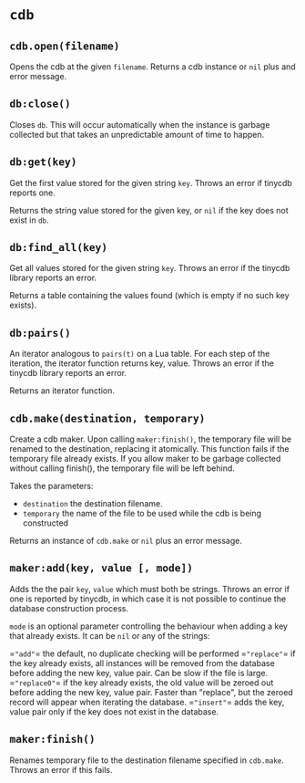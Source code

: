 # `cdb`

## `cdb.open(filename)`
Opens the cdb at the given `filename`.
Returns a cdb instance or `nil` plus and error message.

## `db:close()`
Closes `db`. This will occur automatically when the instance is garbage
collected but that takes an unpredictable amount of time to happen.

## `db:get(key)`
Get the first value stored for the given string `key`. Throws an error if
tinycdb reports one.

Returns the string value stored for the given key, or `nil` if the key does not
exist in `db`.

## `db:find_all(key)`
Get all values stored for the given string `key`. Throws an error if the
tinycdb library reports an error.

Returns a table containing the values found (which is empty if no such key exists).

## `db:pairs()`
An iterator analogous to `pairs(t)` on a Lua table. For each step of the
iteration, the iterator function returns key, value. Throws an error if the
tinycdb library reports an error.

Returns an iterator function.

## `cdb.make(destination, temporary)`
Create a cdb maker. Upon calling `maker:finish()`, the temporary file will be
renamed to the destination, replacing it atomically. This function fails if the
temporary file already exists. If you allow maker to be garbage collected
without calling finish(), the temporary file will be left behind.

Takes the parameters:

* `destination` the destination filename.
* `temporary` the name of the file to be used while the cdb is being constructed

Returns an instance of `cdb.make` or `nil` plus an error message.

## `maker:add(key, value [, mode])`
Adds the the pair `key`, `value` which must both be strings. Throws an error 
if one is reported by tinycdb, in which case it is not possible to continue 
the database construction process.

`mode` is an optional parameter controlling the behaviour when adding a key
that already exists. It can be `nil` or any of the strings:

=`"add"`=
    the default, no duplicate checking will be performed
=`"replace"`=
    if the key already exists, all instances will be removed from the database 
    before adding the new key, value pair. Can be slow if the file is large.
=`"replace0"`=
    if the key already exists, the old value will be zeroed out before adding 
    the new key, value pair.  Faster than "replace", but the zeroed record 
    will appear when iterating the database.
=`"insert"`=
    adds the key, value pair only if the key does not exist in the database.

## `maker:finish()`
Renames temporary file to the destination filename specified in `cdb.make`. 
Throws an error if this fails.
